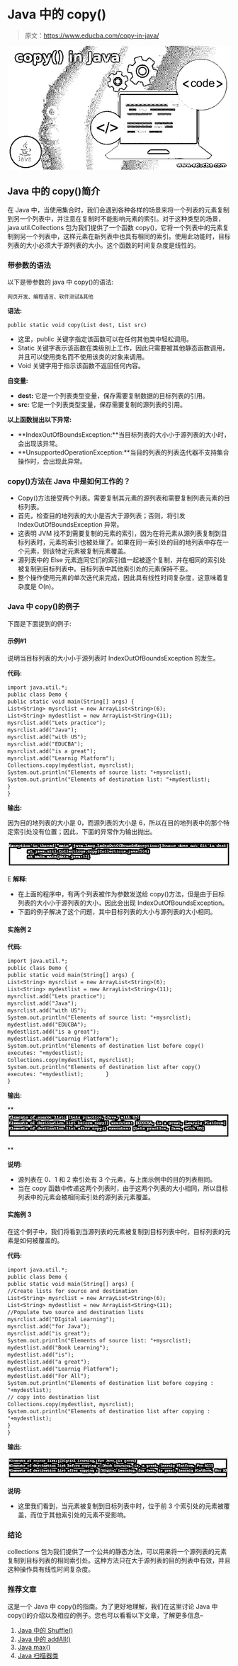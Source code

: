 # Java 中的 copy()

> 原文：<https://www.educba.com/copy-in-java/>

![copy() in Java](img/a19141c2509df1d19b4e8c348a5b3042.png)



## Java 中的 copy()简介

在 Java 中，当使用集合时，我们会遇到各种各样的场景来将一个列表的元素复制到另一个列表中，并注意在复制时不能影响元素的索引。对于这种类型的场景，java.util.Collections 包为我们提供了一个函数 copy()，它将一个列表中的元素复制到另一个列表中，这样元素在新列表中也具有相同的索引。使用此功能时，目标列表的大小必须大于源列表的大小。这个函数的时间复杂度是线性的。

### 带参数的语法

以下是带参数的 java 中 copy()的语法:

<small>网页开发、编程语言、软件测试&其他</small>

**语法:**

```
public static void copy(List dest, List src)
```

*   这里，public 关键字指定该函数可以在任何其他类中轻松调用。
*   Static 关键字表示该函数在类级别上工作，因此只需要被其他静态函数调用，并且可以使用类名而不使用该类的对象来调用。
*   Void 关键字用于指示该函数不返回任何内容。

**自变量:**

*   **dest:** 它是一个列表类型变量，保存需要复制数据的目标列表的引用。
*   **src:** 它是一个列表类型变量，保存需要复制的源列表的引用。

**以上函数抛出以下异常:**

*   **IndexOutOfBoundsException:**当目标列表的大小小于源列表的大小时，会出现该异常。
*   **UnsupportedOperationException:**当目的列表的列表迭代器不支持集合操作时，会出现此异常。

### copy()方法在 Java 中是如何工作的？

*   Copy()方法接受两个列表。需要复制其元素的源列表和需要复制列表元素的目标列表。
*   首先，检查目的地列表的大小是否大于源列表；否则，将引发 IndexOutOfBoundsException 异常。
*   这表明 JVM 找不到需要复制的元素的索引，因为在将元素从源列表复制到目标列表时，元素的索引也被处理了。如果在同一索引处的目的地列表中存在一个元素，则该特定元素被复制元素覆盖。
*   源列表中的 Else 元素连同它们的索引值一起被逐个复制，并在相同的索引处被复制到目标列表中。目标列表中其他索引处的元素保持不变。
*   整个操作使用元素的单次迭代来完成，因此具有线性时间复杂度，这意味着复杂度是 O(n)。

### Java 中 copy()的例子

下面是下面提到的例子:

#### 示例#1

说明当目标列表的大小小于源列表时 IndexOutOfBoundsException 的发生。

**代码:**

```
import java.util.*;
public class Demo {
public static void main(String[] args) {
List<String> mysrclist = new ArrayList<String>(6);
List<String> mydestlist = new ArrayList<String>(11);
mysrclist.add("Lets practice");
mysrclist.add("Java");
mysrclist.add("with US");
mysrclist.add("EDUCBA");
mysrclist.add("is a great");
mysrclist.add("Learnig Platform");
Collections.copy(mydestlist, mysrclist);
System.out.println("Elements of source list: "+mysrclist);
System.out.println("Elements of destination list: "+mydestlist);
}
}
```

**输出:**

因为目的地列表的大小是 0，而源列表的大小是 6，所以在目的地列表中的那个特定索引处没有位置；因此，下面的异常作为输出抛出。

![copy() in java 1](img/5f14b32c6529b9eb4ea294f9b077d32a.png)



E **解释**:

*   在上面的程序中，有两个列表被作为参数发送给 copy()方法，但是由于目标列表的大小小于源列表的大小，因此会出现 IndexOutOfBoundsException。
*   下面的例子解决了这个问题，其中目标列表的大小与源列表的大小相同。

#### 实施例 2

**代码:**

```
import java.util.*;
public class Demo {
public static void main(String[] args) {
List<String> mysrclist = new ArrayList<String>(6);
List<String> mydestlist = new ArrayList<String>(11);
mysrclist.add("Lets practice");
mysrclist.add("Java");
mysrclist.add("with US");
System.out.println("Elements of source list: "+mysrclist);
mydestlist.add("EDUCBA");
mydestlist.add("is a great");
mydestlist.add("Learnig Platform");
System.out.println("Elements of destination list before copy() executes: "+mydestlist);
Collections.copy(mydestlist, mysrclist);
System.out.println("Elements of destination list after copy() executes: "+mydestlist);       }
}
```

**输出:**

**![copy() in java 2](img/e7ce43692b0c04bcaf723c9ad1321563.png)

** 

**说明:**

*   源列表在 0、1 和 2 索引处有 3 个元素，与上面示例中的目的列表相同。
*   当在 copy 函数中传递这两个列表时，由于这两个列表的大小相同，所以目标列表中的元素会被相同索引处的源列表元素覆盖。

#### 实施例 3

在这个例子中，我们将看到当源列表的元素被复制到目标列表中时，目标列表的元素是如何被覆盖的。

**代码:**

```
import java.util.*;
public class Demo {
public static void main(String[] args) {
//Create lists for source and destination
List<String> mysrclist = new ArrayList<String>(6);
List<String> mydestlist = new ArrayList<String>(11);
//Populate two source and destination lists
mysrclist.add("DIgital Learning");
mysrclist.add("for Java");
mysrclist.add("is great");
System.out.println("Elements of source list: "+mysrclist);
mydestlist.add("Book Learning");
mydestlist.add("is");
mydestlist.add("a great");
mydestlist.add("Learnig Platform");
mydestlist.add("For All");
System.out.println("Elements of destination list before copying : "+mydestlist);
// copy into destination list
Collections.copy(mydestlist, mysrclist);
System.out.println("Elements of destination list after copying : "+mydestlist);
}
}
```

**输出:**

![Example 3](img/ca0643e42e9262cf380fc1bd89f7b8e7.png)



**说明:**

*   这里我们看到，当元素被复制到目标列表中时，位于前 3 个索引处的元素被覆盖，而位于其他索引处的元素不受影响。

### 结论

collections 包为我们提供了一个公共的静态方法，可以用来将一个源列表的元素复制到目标列表的相同索引处。这种方法只在大于源列表的目的列表中有效，并且这种操作具有线性时间复杂度。

### 推荐文章

这是一个 Java 中 copy()的指南。为了更好地理解，我们在这里讨论 Java 中 copy()的介绍以及相应的例子。您也可以看看以下文章，了解更多信息–

1.  [Java 中的 Shuffle()](https://www.educba.com/shuffle-in-java/)
2.  [Java 中的 addAll()](https://www.educba.com/addall-in-java/)
3.  [Java max()](https://www.educba.com/java-max/)
4.  [Java 扫描器类](https://www.educba.com/java-scanner-class/)





